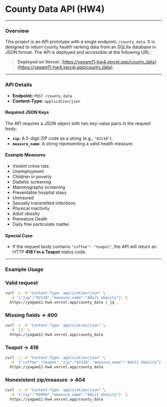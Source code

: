 # County Data API (HW4)

---

### Overview

This project is an API prototype with a single endpoint, `/county_data`. It is designed to return county health ranking data from an SQLite database in JSON format. The API is deployed and accessible at the following URL:

> **Deployed on Vercel:** [https://yagam11-hw4.vercel.app/county_data](https://yagam11-hw4.vercel.app/county_data)

---

### API Details

* **Endpoint:** `POST /county_data`
* **Content-Type:** `application/json`

#### Required JSON Keys

The API requires a JSON object with two key-value pairs in the request body:

* **`zip`**: A 5-digit ZIP code as a string (e.g., `"02138"`).
* **`measure_name`**: A string representing a valid health measure.

#### Example Measures

* Violent crime rate
* Unemployment
* Children in poverty
* Diabetic screening
* Mammography screening
* Preventable hospital stays
* Uninsured
* Sexually transmitted infections
* Physical inactivity
* Adult obesity
* Premature Death
* Daily fine particulate matter

#### Special Case

* If the request body contains `"coffee": "teapot"`, the API will return an HTTP **418 I'm a Teapot** status code.

---

### Example Usage
### Valid request

```bash
curl -s -H "Content-Type: application/json" \
  -d '{"zip":"02138","measure_name":"Adult obesity"}' \
  https://yagam11-hw4.vercel.app/county_data | jq .
```

### Missing fields → 400

```bash
curl -s -H "Content-Type: application/json" \
  -d '{}' \
  https://yagam11-hw4.vercel.app/county_data
```

### Teapot → 418

```bash
curl -i -H "Content-Type: application/json" \
  -d '{"coffee":"teapot","zip":"02138","measure_name":"Adult obesity"}' \
  https://yagam11-hw4.vercel.app/county_data
```

### Nonexistent zip/measure → 404

```bash
curl -s -H "Content-Type: application/json" \
  -d '{"zip":"99999","measure_name":"Adult obesity"}' \
  https://yagam11-hw4.vercel.app/county_data
